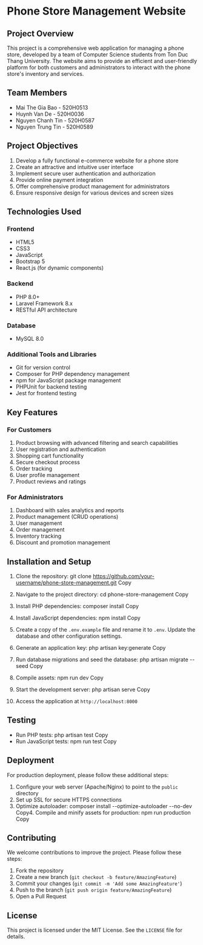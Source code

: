 # Phone Store Management Website

## Project Overview

This project is a comprehensive web application for managing a phone store, developed by a team of Computer Science students from Ton Duc Thang University. The website aims to provide an efficient and user-friendly platform for both customers and administrators to interact with the phone store's inventory and services.

## Team Members

- Mai The Gia Bao - 520H0513
- Huynh Van De - 520H0036  
- Nguyen Chanh Tin - 520H0587
- Nguyen Trung Tin - 520H0589

## Project Objectives

1. Develop a fully functional e-commerce website for a phone store
2. Create an attractive and intuitive user interface
3. Implement secure user authentication and authorization
4. Provide online payment integration
5. Offer comprehensive product management for administrators
6. Ensure responsive design for various devices and screen sizes

## Technologies Used

### Frontend
- HTML5
- CSS3
- JavaScript
- Bootstrap 5
- React.js (for dynamic components)

### Backend
- PHP 8.0+
- Laravel Framework 8.x
- RESTful API architecture

### Database
- MySQL 8.0

### Additional Tools and Libraries
- Git for version control
- Composer for PHP dependency management
- npm for JavaScript package management
- PHPUnit for backend testing
- Jest for frontend testing

## Key Features

### For Customers
1. Product browsing with advanced filtering and search capabilities
2. User registration and authentication
3. Shopping cart functionality
4. Secure checkout process
5. Order tracking
6. User profile management
7. Product reviews and ratings

### For Administrators
1. Dashboard with sales analytics and reports
2. Product management (CRUD operations)
3. User management
4. Order management
5. Inventory tracking
6. Discount and promotion management

## Installation and Setup

1. Clone the repository:
git clone https://github.com/your-username/phone-store-management.git
Copy
2. Navigate to the project directory:
cd phone-store-management
Copy
3. Install PHP dependencies:
composer install
Copy
4. Install JavaScript dependencies:
npm install
Copy
5. Create a copy of the `.env.example` file and rename it to `.env`. Update the database and other configuration settings.

6. Generate an application key:
php artisan key:generate
Copy
7. Run database migrations and seed the database:
php artisan migrate --seed
Copy
8. Compile assets:
npm run dev
Copy
9. Start the development server:
php artisan serve
Copy
10. Access the application at `http://localhost:8000`

## Testing

- Run PHP tests:
php artisan test
Copy
- Run JavaScript tests:
npm run test
Copy
## Deployment

For production deployment, please follow these additional steps:

1. Configure your web server (Apache/Nginx) to point to the `public` directory
2. Set up SSL for secure HTTPS connections
3. Optimize autoloader:
composer install --optimize-autoloader --no-dev
Copy4. Compile and minify assets for production:
npm run production
Copy
## Contributing

We welcome contributions to improve the project. Please follow these steps:

1. Fork the repository
2. Create a new branch (`git checkout -b feature/AmazingFeature`)
3. Commit your changes (`git commit -m 'Add some AmazingFeature'`)
4. Push to the branch (`git push origin feature/AmazingFeature`)
5. Open a Pull Request

## License

This project is licensed under the MIT License. See the `LICENSE` file for details.


